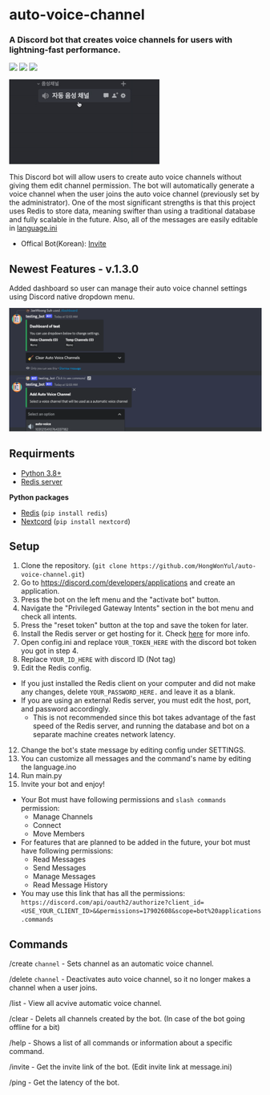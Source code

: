 # auto-voice-channel
### A Discord bot that creates voice channels for users with lightning-fast performance.
![](https://img.shields.io/pypi/pyversions/nextcord?style=flat-square)
![](https://img.shields.io/github/release-date-pre/HongWonYul/discord_auto_voice_channel?style=flat-square)
![](https://img.shields.io/github/license/hongwonyul/discord_auto_voice_channel?style=flat-square)

<p align="left">
  <img width="300" height="169" src="media/introduction.gif">
</p>

This Discord bot will allow users to create auto voice channels without giving them edit channel permission. The bot will automatically generate a voice channel when the user joins the auto voice channel (previously set by the administrator). One of the most significant strengths is that this project uses Redis to store data, meaning swifter than using a traditional database and fully scalable in the future. Also, all of the messages are easily editable in [language.ini](https://github.com/HongWonYul/auto-voice-channel/blob/main/language.ini])

* Offical Bot(Korean): [Invite](https://discord.com/api/oauth2/authorize?client_id=1024514599216746496&&permissions=17902608&scope=bot%20applications.commands)

## Newest Features - v.1.3.0
Added dashboard so user can manage their auto voice channel settings using Discord native dropdown menu.
<p align="left">
  <img width="1020" src="media/new.png">
</p>

## Requirments
* [Python 3.8+](https://www.python.org/downloads/)
* [Redis server](https://redis.io/docs/getting-started/)

**Python packages**

* [Redis](https://pypi.org/project/redis/) (`pip install redis`)
* [Nextcord](https://pypi.org/project/nextcord/) (`pip install nextcord`)

## Setup
1. Clone the repository. (`git clone https://github.com/HongWonYul/auto-voice-channel.git`)
2. Go to https://discord.com/developers/applications and create an application.
3. Press the bot on the left menu and the "activate bot" button.
4. Navigate the "Privileged Gateway Intents" section in the bot menu and check all intents.
5. Press the "reset token" button at the top and save the token for later.
6. Install the Redis server or get hosting for it. Check [here](https://redis.io/docs/getting-started/) for more info.
7. Open config.ini and replace `YOUR_TOKEN_HERE` with the discord bot token you got in step 4.
8. Replace `YOUR_ID_HERE` with discord ID (Not tag)
9. Edit the Redis config.
* If you just installed the Redis client on your computer and did not make any changes, delete `YOUR_PASSWORD_HERE.` and leave it as a blank.
* If you are using an external Redis server, you must edit the host, port, and password accordingly.
  * This is not recommended since this bot takes advantage of the fast speed of the Redis server, and running the database and bot on a separate machine creates network latency.
12. Change the bot's state message by editing config under SETTINGS.
13. You can customize all messages and the command's name by editing the language.ino
14. Run main.py
15. Invite your bot and enjoy!
* Your Bot must have following permissions and `slash commands` permission:
  * Manage Channels
  * Connect
  * Move Members
* For features that are planned to be added in the future, your bot must have following permissions:
  * Read Messages
  * Send Messages
  * Manage Messages
  * Read Message History
* You may use this link that has all the permissions: `https://discord.com/api/oauth2/authorize?client_id=<USE_YOUR_CLIENT_ID>&&permissions=17902608&scope=bot%20applications.commands`

## Commands

/create `channel` - Sets channel as an automatic voice channel.

/delete `channel` - Deactivates auto voice channel, so it no longer makes a channel when a user joins.

/list - View all acvive automatic voice channel.

/clear - Delets all channels created by the bot. (In case of the bot going offline for a bit)

/help - Shows a list of all commands or information about a specific command.

/invite - Get the invite link of the bot. (Edit invite link at message.ini)

/ping - Get the latency of the bot.
